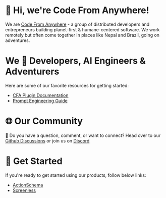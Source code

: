 # 👋 Hi, we're Code From Anywhere!

We are [Code From Anywhere](https://codefromanywhere.com/) - a group of distributed developers and entrepreneurs building planet-first & humane-centered software. We work remotely but often come together in places like Nepal and Brazil, going on adventures.

# We 🤍 Developers, AI Engineers & Adventurers

Here are some of our favorite resources for getting started:

- [CFA Plugin Documentation](https://docs.codefromanywhere.com/)
- [Prompt Engineering Guide](https://github.com/CodeFromAnywhere/prompt-engineering)

 # 🌐 Our Community

💭 Do you have a question, comment, or want to connect? Head over to our [Github Discussions](https://github.com/CodeFromAnywhere/actionschema/discussions) or join us on [Discord](https://discord.gg/56yJzjJjHu)

# 🚀 Get Started

If you're ready to get started using our products, follow below links:

- [ActionSchema](https://actionschema.com)
- [Screenless](https://screenless.org)
